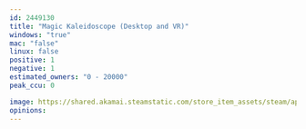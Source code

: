 ```yaml
---
id: 2449130
title: "Magic Kaleidoscope (Desktop and VR)"
windows: "true"
mac: "false"
linux: false
positive: 1
negative: 1
estimated_owners: "0 - 20000"
peak_ccu: 0

image: https://shared.akamai.steamstatic.com/store_item_assets/steam/apps/2449130/header.jpg?t=1732202208
opinions:
---
```

